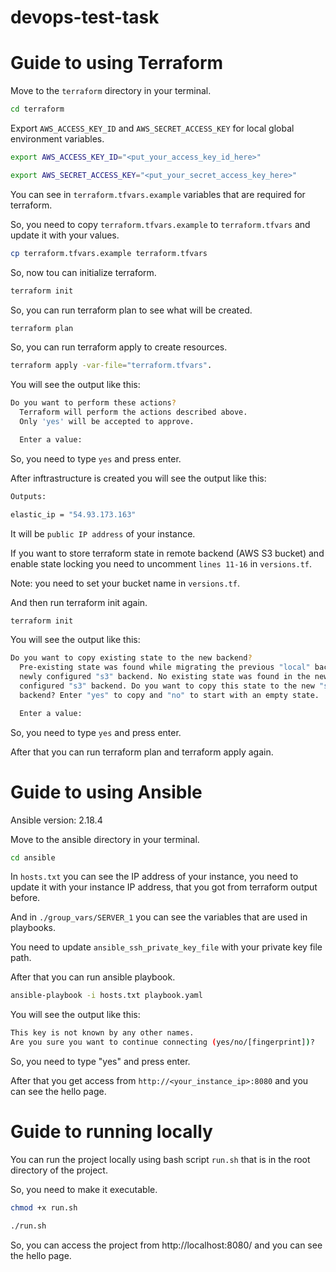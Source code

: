 # devops-test-task

# Guide to using Terraform

Move to the `terraform` directory in your terminal.

```bash
cd terraform
```

Export `AWS_ACCESS_KEY_ID` and `AWS_SECRET_ACCESS_KEY` for local global environment variables.

```bash
export AWS_ACCESS_KEY_ID="<put_your_access_key_id_here>"

export AWS_SECRET_ACCESS_KEY="<put_your_secret_access_key_here>"
```

You can see in `terraform.tfvars.example` variables that are required for terraform.

So, you need to copy `terraform.tfvars.example` to `terraform.tfvars` and update it with your values.

```bash
cp terraform.tfvars.example terraform.tfvars
```

So, now tou can initialize terraform.

```bash
terraform init
```

So, you can run terraform plan to see what will be created.

```bash
terraform plan
```

So, you can run terraform apply to create resources.

```bash
terraform apply -var-file="terraform.tfvars".
```

You will see the output like this:

```bash
Do you want to perform these actions?
  Terraform will perform the actions described above.
  Only 'yes' will be accepted to approve.

  Enter a value:
```

So, you need to type `yes` and press enter.

After inftrastructure is created you will see the output like this:

```bash
Outputs:

elastic_ip = "54.93.173.163"
```

It will be `public IP address` of your instance.

If you want to store terraform state in remote backend (AWS S3 bucket) and enable state locking you need to uncomment `lines 11-16` in `versions.tf`.

Note: you need to set your bucket name in `versions.tf`.

And then run terraform init again.

```bash
terraform init
```

You will see the output like this:

```bash
Do you want to copy existing state to the new backend?
  Pre-existing state was found while migrating the previous "local" backend to the
  newly configured "s3" backend. No existing state was found in the newly
  configured "s3" backend. Do you want to copy this state to the new "s3"
  backend? Enter "yes" to copy and "no" to start with an empty state.

  Enter a value:
```

So, you need to type `yes` and press enter.

After that you can run terraform plan and terraform apply again.

# Guide to using Ansible

Ansible version: 2.18.4

Move to the ansible directory in your terminal.

```bash
cd ansible
```

In `hosts.txt` you can see the IP address of your instance, you need to update it with your instance IP address, that you got from terraform output before.

And in `./group_vars/SERVER_1` you can see the variables that are used in playbooks.

You need to update `ansible_ssh_private_key_file` with your private key file path.

After that you can run ansible playbook.

```bash
ansible-playbook -i hosts.txt playbook.yaml
```

You will see the output like this:

```bash
This key is not known by any other names.
Are you sure you want to continue connecting (yes/no/[fingerprint])?
```

So, you need to type "yes" and press enter.

After that you get access from `http://<your_instance_ip>:8080` and you can see the hello page.

# Guide to running locally

You can run the project locally using bash script `run.sh` that is in the root directory of the project.

So, you need to make it executable.

```bash
chmod +x run.sh
```

```bash
./run.sh
```

So, you can access the project from http://localhost:8080/ and you can see the hello page.
